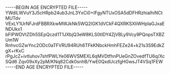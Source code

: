 -----BEGIN AGE ENCRYPTED FILE-----
YWdlLWVuY3J5cHRpb24ub3JnL3YxCi0+IFgyNTUxOSA5dDFHRzhialhiNCtMUTdv
VExLY1UrNFJrdFBBRXkwMWJkNk5WQ2lGK1dVCkF4QXRKSXliWHpIaGJxaENDUkx1
bFlPWDVtZDh5SEpQczd1T1JXbjQ3eW8KLS0tIDY4ZjVBLy9Vcy9PQnpsTXBZUm1W
RnhvcGZwYnc2ODc0aTFVRU94RUh6TFkKNbckHmhFEZe24+k21s3S9EdkZgX+rKxC
rPgJcZ+ivtluhov7shfPWLYe06WVSMEXL6qMVDtfhnPUeGnZOvedfTU6q/XcSQd6
Zqv09xXy2pM/KNq82Cdk0snhB/YwE0QxdUczfgHGwsJT4VSq1FEW
-----END AGE ENCRYPTED FILE-----
